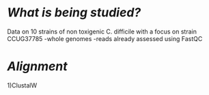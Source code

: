 # *What is being studied?*
Data on 10 strains of non toxigenic C. difficile with a focus on strain CCUG37785 
-whole genomes 
-reads already assessed using FastQC
# *Alignment* 
1)ClustalW

